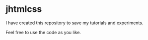 # jhtmlcss

I have created this repository to save my tutorials and experiments.

Feel free to use the code as you like. 